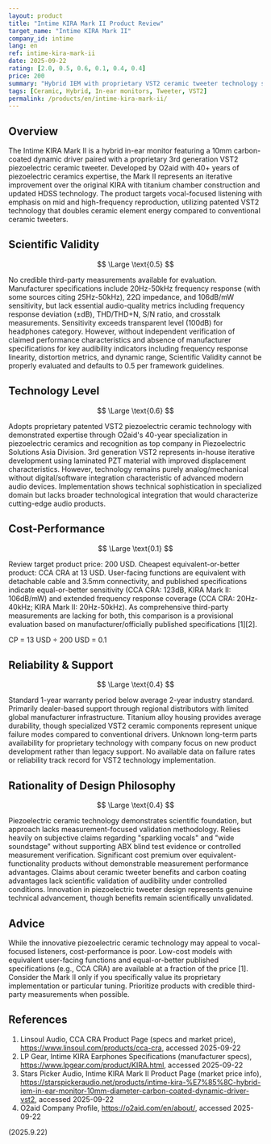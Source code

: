 ```yaml
---
layout: product
title: "Intime KIRA Mark II Product Review"
target_name: "Intime KIRA Mark II"
company_id: intime
lang: en
ref: intime-kira-mark-ii
date: 2025-09-22
rating: [2.0, 0.5, 0.6, 0.1, 0.4, 0.4]
price: 200
summary: "Hybrid IEM with proprietary VST2 ceramic tweeter technology showing innovation but limited measurement validation and poor cost-performance ratio"
tags: [Ceramic, Hybrid, In-ear monitors, Tweeter, VST2]
permalink: /products/en/intime-kira-mark-ii/
---
```

## Overview

The Intime KIRA Mark II is a hybrid in-ear monitor featuring a 10mm carbon-coated dynamic driver paired with a proprietary 3rd generation VST2 piezoelectric ceramic tweeter. Developed by O2aid with 40+ years of piezoelectric ceramics expertise, the Mark II represents an iterative improvement over the original KIRA with titanium chamber construction and updated HDSS technology. The product targets vocal-focused listening with emphasis on mid and high-frequency reproduction, utilizing patented VST2 technology that doubles ceramic element energy compared to conventional ceramic tweeters.

## Scientific Validity

$$ \Large \text{0.5} $$

No credible third-party measurements available for evaluation. Manufacturer specifications include 20Hz-50kHz frequency response (with some sources citing 25Hz-50kHz), 22Ω impedance, and 106dB/mW sensitivity, but lack essential audio-quality metrics including frequency response deviation (±dB), THD/THD+N, S/N ratio, and crosstalk measurements. Sensitivity exceeds transparent level (100dB) for headphones category. However, without independent verification of claimed performance characteristics and absence of manufacturer specifications for key audibility indicators including frequency response linearity, distortion metrics, and dynamic range, Scientific Validity cannot be properly evaluated and defaults to 0.5 per framework guidelines.

## Technology Level

$$ \Large \text{0.6} $$

Adopts proprietary patented VST2 piezoelectric ceramic technology with demonstrated expertise through O2aid's 40-year specialization in piezoelectric ceramics and recognition as top company in Piezoelectric Solutions Asia Division. 3rd generation VST2 represents in-house iterative development using laminated PZT material with improved displacement characteristics. However, technology remains purely analog/mechanical without digital/software integration characteristic of advanced modern audio devices. Implementation shows technical sophistication in specialized domain but lacks broader technological integration that would characterize cutting-edge audio products.

## Cost-Performance

$$ \Large \text{0.1} $$

Review target product price: 200 USD. Cheapest equivalent-or-better product: CCA CRA at 13 USD. User-facing functions are equivalent with detachable cable and 3.5mm connectivity, and published specifications indicate equal-or-better sensitivity (CCA CRA: 123dB, KIRA Mark II: 106dB/mW) and extended frequency response coverage (CCA CRA: 20Hz-40kHz; KIRA Mark II: 20Hz-50kHz). As comprehensive third-party measurements are lacking for both, this comparison is a provisional evaluation based on manufacturer/officially published specifications [1][2].

CP = 13 USD ÷ 200 USD = 0.1

## Reliability & Support

$$ \Large \text{0.4} $$

Standard 1-year warranty period below average 2-year industry standard. Primarily dealer-based support through regional distributors with limited global manufacturer infrastructure. Titanium alloy housing provides average durability, though specialized VST2 ceramic components represent unique failure modes compared to conventional drivers. Unknown long-term parts availability for proprietary technology with company focus on new product development rather than legacy support. No available data on failure rates or reliability track record for VST2 technology implementation.

## Rationality of Design Philosophy

$$ \Large \text{0.4} $$

Piezoelectric ceramic technology demonstrates scientific foundation, but approach lacks measurement-focused validation methodology. Relies heavily on subjective claims regarding "sparkling vocals" and "wide soundstage" without supporting ABX blind test evidence or controlled measurement verification. Significant cost premium over equivalent-functionality products without demonstrable measurement performance advantages. Claims about ceramic tweeter benefits and carbon coating advantages lack scientific validation of audibility under controlled conditions. Innovation in piezoelectric tweeter design represents genuine technical advancement, though benefits remain scientifically unvalidated.

## Advice

While the innovative piezoelectric ceramic technology may appeal to vocal-focused listeners, cost-performance is poor. Low-cost models with equivalent user-facing functions and equal-or-better published specifications (e.g., CCA CRA) are available at a fraction of the price [1]. Consider the Mark II only if you specifically value its proprietary implementation or particular tuning. Prioritize products with credible third-party measurements when possible.

## References

1. Linsoul Audio, CCA CRA Product Page (specs and market price), https://www.linsoul.com/products/cca-cra, accessed 2025-09-22
2. LP Gear, Intime KIRA Earphones Specifications (manufacturer specs), https://www.lpgear.com/product/KIRA.html, accessed 2025-09-22
3. Stars Picker Audio, Intime KIRA Mark II Product Page (market price info), https://starspickeraudio.net/products/intime-kira-%E7%85%8C-hybrid-iem-in-ear-monitor-10mm-diameter-carbon-coated-dynamic-driver-vst2, accessed 2025-09-22
4. O2aid Company Profile, https://o2aid.com/en/about/, accessed 2025-09-22

(2025.9.22)